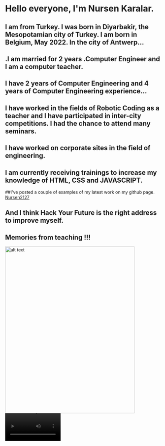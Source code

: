 # Hello everyone, I'm Nursen Karalar. 
## I am from Turkey. I was born in Diyarbakir, the Mesopotamian city of Turkey. I am born in Belgium, May 2022. In the city of Antwerp...
## .I am married for 2 years .Computer Engineer and I am a computer teacher. 
## I have 2 years of Computer Engineering and 4 years of Computer Engineering experience... 
## I have worked in the fields of Robotic Coding as a teacher and I have participated in inter-city competitions. I had the chance to attend many seminars.
## I have worked on corporate sites in the field of engineering.
## I am currently receiving trainings to increase my knowledge of HTML, CSS and JAVASCRIPT. 
##I've posted a couple of examples of my latest work on my github page.
[Nursen2127](https://github.com/Nursen2127)
## And I think Hack Your Future is the right address to improve myself.
## Memories from teaching !!!


<img src="https://user-images.githubusercontent.com/127633279/227380877-e28c5b38-8500-4617-8cfe-27cd496259d1.jpg" alt="alt text" width="420" height="540">



<video src='https://user-images.githubusercontent.com/127633279/227380634-d0cd6f9e-3b70-4c6c-91b9-45e658c2a348.mp4' width=180/>



